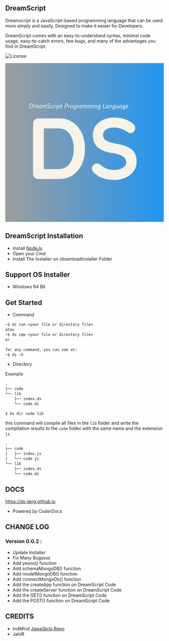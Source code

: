 ## DreamScript
Dreamscript is a JavaScript-based programming language that can be used more simply and easily, Designed to make it easier for Developers.

DreamScript comes with an easy-to-understand syntax, minimal code usage, easy-to-catch errors, few bugs, and many of the advantages you find in DreamScript.



![License](https://img.shields.io/badge/License-MIT-blue.svg)

![Image](https://raw.githubusercontent.com/ds-lang/DreamScript/main/imagee.jpg)


## DreamScript Installation

- Install [NodeJs](https://nodejs.org/en/)
- Open your Cmd
- Install The Installer on /downloadInstaller Folder

## Support OS Installer
- Windows 64 Bit

## Get Started

- Command
```
~$ ds run <your file or directory file>
atau
~$ ds cmp <your file or directory file>
or

for any command, you can see at:
~$ ds -h
```

- Directory

Example
```
.
├── code
└── lib
    ├── index.ds
    └── code.ds
```

`$ ds dir code lib`

this command will compile all files in the `lib` folder and write the compilation results to the `code` folder with the same name and the extension `js`
```
.
├── code
│   ├── index.js
│   └── code.js
└── lib
    ├── index.ds
    └── code.ds

```

## DOCS
https://ds-lang.github.io
- Powered by CoderDocs


## CHANGE LOG
### Version 0.0.2 :
- Update Installer
- Fix Many Bugssss
- Add yesno() function
- Add schemaMongoDB() function
- Add modelMongoDB() function
- Add connectMongoDb() function
- Add the createApp function on DreamScript Code
- Add the createServer function on DreamScript Code
- Add the GET() function on DreamScript Code
- Add the POST() function on DreamScript Code



## CREDITS
- IndMind [JawaSkrip Repo](https://github.com/Jawaksrip/jawaskrip)
- JahiR
